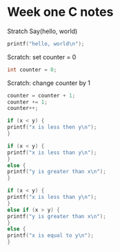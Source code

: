 # Week one C notes

Stratch Say(hello, world)

```C
printf("hello, world\n");
``` 
Scratch: set counter = 0

```C
int counter = 0;
```

Scratch: change counter by 1

```C
counter = counter + 1;
counter += 1;
counter++;
```

```C
if (x < y) {
printf("x is less then y\n");
}
```

```C
if (x < y) {
printf("x is less than y\n");
}
else {
printf("y is greater than x\n");
}
```

```C
if (x < y) {
printf("x is less than y\n");
}
else if (x > y) {
printf("y is greater than x\n");
}
else {
printf("x is equal to y\n");
}
```
